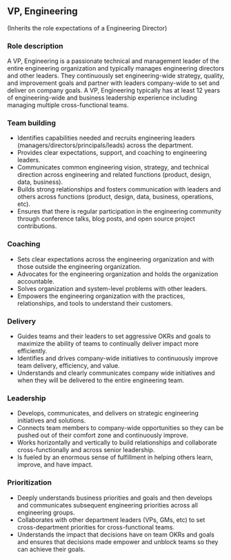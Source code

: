 VP, Engineering
--------
(Inherits the role expectations of a Engineering Director)

### Role description
A VP, Engineering is a passionate technical and management leader of the entire engineering organization and typically manages engineering directors and other leaders. They continuously set engineering-wide strategy, quality, and improvement goals and partner with leaders company-wide to set and deliver on company goals. A VP, Engineering typically has at least 12 years of engineering-wide and business leadership experience including managing multiple cross-functional teams.

### Team building
* Identifies capabilities needed and recruits engineering leaders (managers/directors/principals/leads) across the department.
* Provides clear expectations, support, and coaching to engineering leaders. 
* Communicates common engineering vision, strategy, and technical direction across engineering and related functions (product, design, data, business).
* Builds strong relationships and fosters communication with leaders and others across functions (product, design, data, business, operations, etc).
* Ensures that there is regular participation in the engineering community through conference talks, blog posts, and open source project contributions.

### Coaching
* Sets clear expectations across the engineering organization and with those outside the engineering organization.
* Advocates for the engineering organization and holds the organization accountable.
* Solves organization and system-level problems with other leaders.
* Empowers the engineering organization with the practices, relationships, and tools to understand their customers.

### Delivery
* Guides teams and their leaders to set aggressive OKRs and goals to maximize the ability of teams to continually deliver impact more efficiently.
* Identifies and drives company-wide initiatives to continuously improve team delivery, efficiency, and value.
* Understands and clearly communicates company wide initiatives and when they will be delivered to the entire engineering team.

### Leadership
* Develops, communicates, and delivers on strategic engineering initiatives and solutions.
* Connects team members to company-wide opportunities so they can be pushed out of their comfort zone and continuously improve.
* Works horizontally and vertically to build relationships and collaborate cross-functionally and across senior leadership. 
* Is fueled by an enormous sense of fulfillment in helping others learn, improve, and have impact.

### Prioritization
* Deeply understands business priorities and goals and then develops and communicates subsequent engineering priorities across all engineering groups.
* Collaborates with other department leaders (VPs, GMs, etc) to set cross-department priorities for cross-functional teams.
* Understands the impact that decisions have on team OKRs and goals and ensures that decisions made empower and unblock teams so they can achieve their goals.
